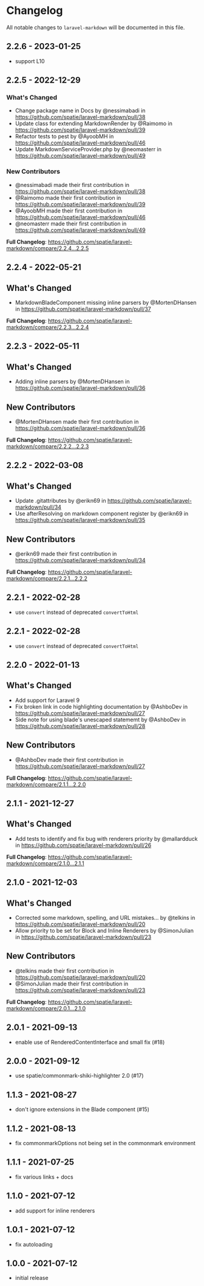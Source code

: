 # Changelog

All notable changes to `laravel-markdown` will be documented in this file.

## 2.2.6 - 2023-01-25

- support L10

## 2.2.5 - 2022-12-29

### What's Changed

- Change package name in Docs by @nessimabadi in https://github.com/spatie/laravel-markdown/pull/38
- Update class for extending MarkdownRender by @Raimomo in https://github.com/spatie/laravel-markdown/pull/39
- Refactor tests to pest by @AyoobMH in https://github.com/spatie/laravel-markdown/pull/46
- Update MarkdownServiceProvider.php by @neomasterr in https://github.com/spatie/laravel-markdown/pull/49

### New Contributors

- @nessimabadi made their first contribution in https://github.com/spatie/laravel-markdown/pull/38
- @Raimomo made their first contribution in https://github.com/spatie/laravel-markdown/pull/39
- @AyoobMH made their first contribution in https://github.com/spatie/laravel-markdown/pull/46
- @neomasterr made their first contribution in https://github.com/spatie/laravel-markdown/pull/49

**Full Changelog**: https://github.com/spatie/laravel-markdown/compare/2.2.4...2.2.5

## 2.2.4 - 2022-05-21

## What's Changed

- MarkdownBladeComponent missing inline parsers by @MortenDHansen in https://github.com/spatie/laravel-markdown/pull/37

**Full Changelog**: https://github.com/spatie/laravel-markdown/compare/2.2.3...2.2.4

## 2.2.3 - 2022-05-11

## What's Changed

- Adding inline parsers by @MortenDHansen in https://github.com/spatie/laravel-markdown/pull/36

## New Contributors

- @MortenDHansen made their first contribution in https://github.com/spatie/laravel-markdown/pull/36

**Full Changelog**: https://github.com/spatie/laravel-markdown/compare/2.2.2...2.2.3

## 2.2.2 - 2022-03-08

## What's Changed

- Update .gitattributes by @erikn69 in https://github.com/spatie/laravel-markdown/pull/34
- Use afterResolving on markdown component register by @erikn69 in https://github.com/spatie/laravel-markdown/pull/35

## New Contributors

- @erikn69 made their first contribution in https://github.com/spatie/laravel-markdown/pull/34

**Full Changelog**: https://github.com/spatie/laravel-markdown/compare/2.2.1...2.2.2

## 2.2.1 - 2022-02-28

- use `convert` instead of deprecated `convertToHtml`

## 2.2.1 - 2022-02-28

- use `convert` instead of deprecated `convertToHtml`

## 2.2.0 - 2022-01-13

## What's Changed

- Add support for Laravel 9
- Fix broken link in code highlighting documentation by @AshboDev in https://github.com/spatie/laravel-markdown/pull/27
- Side note for using blade's unescaped statememt by @AshboDev in https://github.com/spatie/laravel-markdown/pull/28

## New Contributors

- @AshboDev made their first contribution in https://github.com/spatie/laravel-markdown/pull/27

**Full Changelog**: https://github.com/spatie/laravel-markdown/compare/2.1.1...2.2.0

## 2.1.1 - 2021-12-27

## What's Changed

- Add tests to identify and fix bug with renderers priority by @mallardduck in https://github.com/spatie/laravel-markdown/pull/26

**Full Changelog**: https://github.com/spatie/laravel-markdown/compare/2.1.0...2.1.1

## 2.1.0 - 2021-12-03

## What's Changed

- Corrected some markdown, spelling, and URL mistakes... by @telkins in https://github.com/spatie/laravel-markdown/pull/20
- Allow priority to be set for Block and Inline Renderers by @SimonJulian in https://github.com/spatie/laravel-markdown/pull/23

## New Contributors

- @telkins made their first contribution in https://github.com/spatie/laravel-markdown/pull/20
- @SimonJulian made their first contribution in https://github.com/spatie/laravel-markdown/pull/23

**Full Changelog**: https://github.com/spatie/laravel-markdown/compare/2.0.1...2.1.0

## 2.0.1 - 2021-09-13

- enable use of RenderedContentInterface and small fix (#18)

## 2.0.0 - 2021-09-12

- use spatie/commonmark-shiki-highlighter 2.0 (#17)

## 1.1.3 - 2021-08-27

- don't ignore extensions in the Blade component (#15)

## 1.1.2 - 2021-08-13

- fix commonmarkOptions not being set in the commonmark environment

## 1.1.1 - 2021-07-25

- fix various links + docs

## 1.1.0 - 2021-07-12

- add support for inline renderers

## 1.0.1 - 2021-07-12

- fix autoloading

## 1.0.0 - 2021-07-12

- initial release
